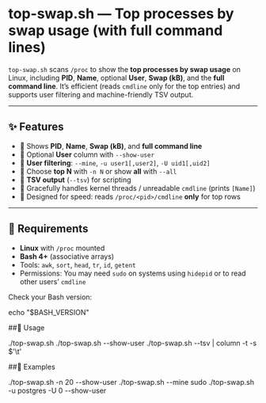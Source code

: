 # top-swap.sh — Top processes by swap usage (with full command lines)

`top-swap.sh` scans `/proc` to show the **top processes by swap usage** on Linux, including **PID**, **Name**, optional **User**, **Swap (kB)**, and the **full command line**. It’s efficient (reads `cmdline` only for the top entries) and supports user filtering and machine-friendly TSV output.

---

## ✨ Features

- 🔎 Shows **PID**, **Name**, **Swap (kB)**, and **full command line**
- 👤 Optional **User** column with `--show-user`
- 🔐 **User filtering**: `--mine`, `-u user1[,user2]`, `-U uid1[,uid2]`
- 🧮 Choose **top N** with `-n N` or show **all** with `--all`
- 📄 **TSV output** (`--tsv`) for scripting
- 🧵 Gracefully handles kernel threads / unreadable `cmdline` (prints `[Name]`)
- 🚀 Designed for speed: reads `/proc/<pid>/cmdline` **only** for top rows

---

## 🧩 Requirements

- **Linux** with `/proc` mounted
- **Bash 4+** (associative arrays)
- Tools: `awk`, `sort`, `head`, `tr`, `id`, `getent`
- Permissions: You may need `sudo` on systems using `hidepid` or to read other users’ `cmdline`

Check your Bash version:

echo "$BASH_VERSION"

##🧭 Usage

./top-swap.sh
./top-swap.sh --show-user
./top-swap.sh --tsv | column -t -s $'\t'

##🧪 Examples

./top-swap.sh -n 20 --show-user
./top-swap.sh --mine
sudo ./top-swap.sh -u postgres -U 0 --show-user
